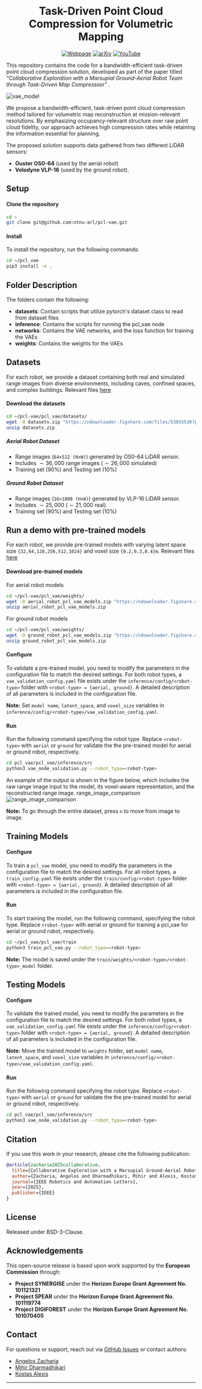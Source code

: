 #  <div align="center">Task-Driven Point Cloud Compression for Volumetric Mapping</div>
<div align="center"> <a href="https://ntnu-arl.github.io/marsupial-collaborative-exploration/"><img src="https://img.shields.io/badge/Homepage-1E88E5?style=flat-square" alt="Webpage"></a> <a href=""><img src="https://img.shields.io/badge/arXiv-78909C?style=flat-square" alt="arXiv"></a> <a href="https://www.youtube.com/watch?v=VEYS5BjmZP8"><img src="https://img.shields.io/badge/YouTube-E57373?style=flat-square" alt="YouTube"></a> </div>

This repository contains the code for a bandwidth-efficient task-driven point cloud compression solution, developed as part of the paper titled _"Collaborative Exploration with a Marsupial Ground-Aerial Robot Team through Task-Driven Map Compression"_ .

![vae_model](img/pcl_vae_architecture.png)

We propose a bandwidth-efficient, task-driven point cloud compression method tailored for volumetric map reconstruction at mission-relevant resolutions. By emphasizing occupancy-relevant structure over raw point cloud fidelity, our approach achieves high compression rates while retaining the information essential for planning.

The proposed solution supports data gathered from two different LiDAR sensors:

* **Ouster OS0-64** (used by the aerial robot) 
* **Velodyne VLP-16** (used by the ground robot).


## Setup
#### Clone the repository
```bash
cd ~
git clone git@github.com:ntnu-arl/pcl-vae.git
```

#### Install
To install the repository, run the following commands:
```bash
cd ~/pcl_vae
pip3 install -e .
```

## Folder Description
The folders contain the following:

- **datasets**: Contain scripts that utilize pytorch's dataset class to read from dataset files
- **inference**: Contains the scripts for running the pcl_vae node
- **networks**: Contains the VAE networks, and the loss function for training the VAEs
- **weights**:  Contains the weights for the VAEs



## Datasets
For each robot, we provide a dataset containing both real and simulated range images from diverse environments, including caves, confined spaces, and complex buildings. Relevant files [here](https://figshare.com/s/ce4e4b87b3a28a75be27)

#### Download the datasets
```bash
cd ~/pcl-vae/pcl_vae/datasets/
wget -O datasets.zip "https://ndownloader.figshare.com/files/53055530?private_link=ce4e4b87b3a28a75be27"
unzip datasets.zip 
```

##### Aerial Robot Dataset
- Range images (`64×512 (H×W)`) generated by OS0-64 LiDAR sensor. 
- Includes $\sim36,000$ range images ($\sim26,000$ simulated)
- Training set ($90 \%$) and Testing set ($10 \%$)

##### Ground Robot Dataset
- Range images (`16×1800 (H×W)`) generated by VLP-16 LiDAR sensor. 
- Includes  $\sim25,000$ ($\sim21,000$ real).
- Training set ($90$%) and Testing set ($10$%)


## Run a demo with pre-trained models
For each robot, we provide pre-trained models with varying latent space size `{32,64,128,256,512,1024}` and voxel size `{0.2,0.3,0.4}m`. Relevant files [here](https://figshare.com/s/ce4e4b87b3a28a75be27)

#### Download pre-trained models
For aerial robot models
```bash
cd ~/pcl-vae/pcl_vae/weights/
wget -O aerial_robot_pcl_vae_models.zip "https://ndownloader.figshare.com/files/53083268?private_link=ce4e4b87b3a28a75be27"
unzip aerial_robot_pcl_vae_models.zip 
```

For ground robot models
```bash
cd ~/pcl-vae/pcl_vae/weights/
wget -O ground_robot_pcl_vae_models.zip "https://ndownloader.figshare.com/files/53083163?private_link=ce4e4b87b3a28a75be27"
unzip ground_robot_pcl_vae_models.zip 
```

#### Configure
To validate a pre-trained model, you need to modify the parameters in the configuration file to match the desired settings. For both robot types, a `vae_validation_config.yaml` file exists under the `inference/config/<robot-type>` folder with `<robot-type> = {aerial, ground}`. A detailed description of all parameters is included in the configuration file.

**Note:** Set `model name`, `latent_space`, and `voxel_size` variables in `inference/config/<robot-type>/vae_validation_config.yaml`.

#### Run
Run the following command specifying the robot type. Replace `<robot-type>` with `aerial` or `ground` for validate the the pre-trained model for aerial or ground robot, respectively.
```bash
cd pcl_vae/pcl_vae/inference/src
python3 vae_node_validation.py --robot_type=<robot-type>
```
An example of the output is shown in the figure below, which includes the raw range image input to the model, its voxel-aware representation, and the reconstructed range image. range_image_comparison
![range_image_comparison](img/range_images_comparison.png)

**Note:** To go through the entire dataset, press `n` to move from image to image.




## Training Models

#### Configure
To train a `pcl_vae` model, you need to modify the parameters in the configuration file to match the desired settings. For all robot types, a `train_config.yaml` file exists under the `train/config/<robot-type>` folder with `<robot-type> = {aerial, ground}`. A detailed description of all parameters is included in the configuration file.

#### Run
To start training the model, run the following command, specifying the robot type. Replace `<robot-type>` with aerial or ground for training a pcl_vae for aerial or ground robot, respectively.
```bash
cd ~/pcl_vae/pcl_vae/train
python3 train_pcl_vae.py --robot_type=<robot-type>
```
**Note:** The model is saved under the `train/weights/<robot-type>/<robot-type>_model` folder.



## Testing Models

#### Configure
To validate the trained model, you need to modify the parameters in the configuration file to match the desired settings. For both robot types, a `vae_validation_config.yaml` file exists under the `inference/config/<robot-type>` folder with `<robot-type> = {aerial, ground}`. A detailed description of all parameters is included in the configuration file.

**Note:** Move the trained model to `weights` folder, set `model name`, `latent_space`, and `voxel_size` variables in `inference/config/<robot-type>/vae_validation_config.yaml`.

#### Run
Run the following command specifying the robot type. Replace `<robot-type>` with `aerial` or `ground` for validate the the pre-trained model for aerial or ground robot, respectively.
```bash
cd pcl_vae/pcl_vae/inference/src
python3 vae_node_validation.py --robot_type=<robot-type>
```


## Citation
If you use this work in your research, please cite the following publication:

```bibtex
@article{zacharia2025collaborative,
  title={Collaborative Exploration with a Marsupial Ground-Aerial Robot Team through Task-Driven Map Compression},
  author={Zacharia, Angelos and Dharmadhikari, Mihir and Alexis, Kostas},
  journal={IEEE Robotics and Automation Letters},
  year={2025},
  publisher={IEEE}
}
```



## License
Released under BSD-3-Clause.

## Acknowledgements
This open-source release is based upon work supported by the **European Commission** through:
- **Project SYNERGISE** under the **Horizon Europe Grant Agreement No. 101121321**
- **Project SPEAR** under the **Horizon Europe Grant Agreement No. 101119774**
- **Project DIGIFOREST** under the **Horizon Europe Grant Agreement No. 101070405** 


## Contact
For questions or support, reach out via [GitHub Issues](https://github.com/ntnu-arl/pcl-vae/issues) or contact authors:

* [Angelos Zacharia](mailto:angelos.zacharia@ntnu.no)
* [Mihir Dharmadhikari](mailto:mihir.dharmadhikari@ntnu.no)
* [Kostas Alexis](mailto:konstantinos.alexis@ntnu.no)

---
